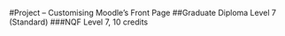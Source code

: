 #Project – Customising Moodle’s Front Page
##Graduate Diploma Level 7 (Standard)
###NQF Level 7, 10 credits
